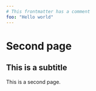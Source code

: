 ```yaml
---
# This frontmatter has a comment
foo: "Hello world"
---
```

# Second page

## This is a subtitle

This is a second page.
